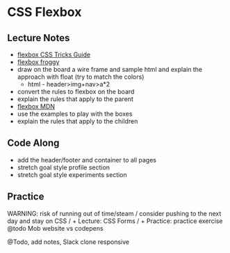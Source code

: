 # CSS Flexbox

## Lecture Notes

- [flexbox CSS Tricks Guide](https://css-tricks.com/snippets/css/a-guide-to-flexbox/)
- [flexbox froggy](https://flexboxfroggy.com/)
- draw on the board a wire frame and sample html and explain the approach with float (try to match the colors)
  - html - header>img+nav>a*2
- convert the rules to flexbox on the board
- explain the rules that apply to the parent
- [flexbox MDN](https://developer.mozilla.org/en-US/docs/Web/CSS/CSS_Flexible_Box_Layout/Basic_Concepts_of_Flexbox)
- use the examples to play with the boxes
- explain the rules that apply to the children

## Code Along

- add the header/footer and container to all pages
- stretch goal style profile section
- stretch goal style experiments section

## Practice


WARNING: risk of running out of time/steam
/ consider pushing to the next day and stay on CSS
/ + Lecture: CSS Forms
/ + Practice:  practice exercise @todo Mob website vs codepens

@Todo, add notes, Slack clone responsive